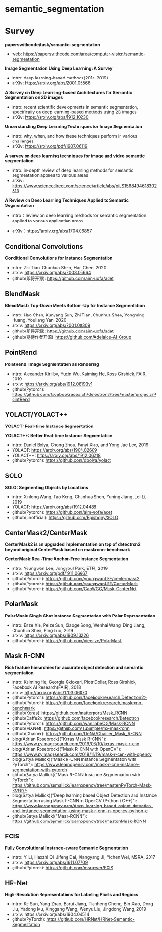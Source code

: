 # semantic_segmentation

# Survey

**paperswithcode/task/semantic-segmentation**

- web: <https://paperswithcode.com/area/computer-vision/semantic-segmentation>

**Image Segmentation Using Deep Learning: A Survey**

- intro: deep learning-based methods(2014-2019)
- arXiv: <https://arxiv.org/abs/2001.05566>

**A Survey on Deep Learning-based Architectures for Semantic Segmentation on 2D images**

- intro: recent scientific developments in semantic segmentation, specifically on deep learning-based methods using 2D images
- arXiv: <https://arxiv.org/abs/1912.10230>

**Understanding Deep Learning Techniques for Image Segmentation**

- intro: why, when, and how these techniques perform in various challenges
- arXiv: <https://arxiv.org/pdf/1907.06119>

**A survey on deep learning techniques for image and video semantic segmentation**

- intro: in-depth review of deep learning methods for semantic segmentation applied to various areas
- arXiv: <https://www.sciencedirect.com/science/article/abs/pii/S1568494618302813>

**A Review on Deep Learning Techniques Applied to Semantic Segmentation**

- intro：review on deep learning methods for semantic segmentation applied to various application areas

- arXiv：<https://arxiv.org/abs/1704.06857>

## Conditional Convolutions

**Conditional Convolutions for Instance Segmentation**

- intro: Zhi Tian, Chunhua Shen, Hao Chen, 2020
- arxiv: <https://arxiv.org/abs/2003.05664>
- github(即将开源): <https://github.com/aim-uofa/adet>

## BlendMask

**BlendMask: Top-Down Meets Bottom-Up for Instance Segmentation**

- intro: Hao Chen, Kunyang Sun, Zhi Tian, Chunhua Shen, Yongming Huang, Youliang Yan, 2020
- arxiv: <https://arxiv.org/abs/2001.00309>
- github(即将开源): <https://github.com/aim-uofa/adet>
- github(期待作者开源): <https://github.com/Adelaide-AI-Group>

## PointRend

**PointRend: Image Segmentation as Rendering**

- intro: Alexander Kirillov, Yuxin Wu, Kaiming He, Ross Girshick, FAIR, 2019
- arxiv: <https://arxiv.org/abs/1912.08193v1>
- github(Pytorch): <https://github.com/facebookresearch/detectron2/tree/master/projects/PointRend>

## YOLACT/YOLACT++

**YOLACT: Real-time Instance Segmentation**

**YOLACT++: Better Real-time Instance Segmentation**

- intro: Daniel Bolya, Chong Zhou, Fanyi Xiao, and Yong Jae Lee, 2019
- YOLACT: <https://arxiv.org/abs/1904.02689>
- YOLACT++: <https://arxiv.org/abs/1912.06218>
- github(Pytorch): <https://github.com/dbolya/yolact>

## SOLO

**SOLO: Segmenting Objects by Locations**

- intro: Xinlong Wang, Tao Kong, Chunhua Shen, Yuning Jiang, Lei Li, 2019
- YOLACT: <https://arxiv.org/abs/1912.04488>
- github(Pytorch): <https://github.com/aim-uofa/adet>
- github(unofficial): <https://github.com/Epiphqny/SOLO>

## CenterMask2/CenterMask

**CenterMask2 is an upgraded implementation on top of detectron2 beyond original CenterMask based on maskrcnn-benchmark**

**CenterMask:Real-Time Anchor-Free Instance Segmentation**

- intro: Youngwan Lee, Jongyoul Park, ETRI, 2019
- arxiv: <https://arxiv.org/pdf/1911.06667>
- github(Pytorch): <https://github.com/youngwanLEE/centermask2>
- github(Pytorch): <https://github.com/youngwanLEE/CenterMask>
- github(Pytorch): <https://github.com/CaoWGG/Mask-CenterNet>

## PolarMask

**PolarMask: Single Shot Instance Segmentation with Polar Representation**

- intro: Enze Xie, Peize Sun, Xiaoge Song, Wenhai Wang, Ding Liang, Chunhua Shen, Ping Luo, 2019
- arxiv: <https://arxiv.org/abs/1909.13226>
- github(Pytorch): <https://github.com/xieenze/PolarMask>

## Mask R-CNN

**Rich feature hierarchies for accurate object detection and semantic segmentation**

- intro: Kaiming He, Georgia Gkioxari, Piotr Dollar, Ross Girshick, Facebook AI Research(FAIR), 2018
- arxiv: <http://arxiv.org/abs/1703.06870>
- github(Pytorch): https://github.com/facebookresearch/Detectron2>
- github(Pytorch): <https://github.com/facebookresearch/maskrcnn-benchmark>
- github(Keras): <https://github.com/matterport/Mask_RCNN>
- github(Caffe2): <https://github.com/facebookresearch/Detectron>
- github(Pytorch): <https://github.com/wannabeOG/Mask-RCNN>
- github(MXNet): <https://github.com/TuSimple/mx-maskrcnn>
- github(Chainer): <https://github.com/DeNA/Chainer_Mask_R-CNN>
- blog(Adrian Rosebrock)("Keras Mask R-CNN"): <https://www.pyimagesearch.com/2019/06/10/keras-mask-r-cnn>
- blog(Adrian Rosebrock)("Mask R-CNN with OpenCV"): <https://www.pyimagesearch.com/2018/11/19/mask-r-cnn-with-opencv>
- blog(Satya Mallick)("Mask R-CNN Instance Segmentation with PyTorch"): <https://www.learnopencv.com/mask-r-cnn-instance-segmentation-with-pytorch>
- github(Satya Mallick)("Mask R-CNN Instance Segmentation with PyTorch"): https://github.com/spmallick/learnopencv/tree/master/PyTorch-Mask-RCNN>
- blog(Satya Mallick)("Deep learning based Object Detection and Instance Segmentation using Mask R-CNN in OpenCV (Python / C++)"): <https://www.learnopencv.com/deep-learning-based-object-detection-and-instance-segmentation-using-mask-r-cnn-in-opencv-python-c>
- github(Satya Mallick)("Mask-RCNN"): <https://github.com/spmallick/learnopencv/tree/master/Mask-RCNN>

## FCIS

**Fully Convolutional Instance-aware Semantic Segmentation**

- intro: Yi Li, Haozhi Qi, Jifeng Dai, Xiangyang Ji, Yichen Wei, MSRA, 2017
- arxiv: <https://arxiv.org/abs/1611.07709>
- github(Pytorch): <https://github.com/msracver/FCIS>

## HR-Net

**High-Resolution Representations for Labeling Pixels and Regions**

- intro: Ke Sun, Yang Zhao, Borui Jiang, Tianheng Cheng, Bin Xiao, Dong Liu, Yadong Mu, Xinggang Wang, Wenyu Liu, Jingdong Wang, 2019
- arxiv: <https://arxiv.org/abs/1904.04514>
- github(PyTorch): <https://github.com/HRNet/HRNet-Semantic-Segmentation>
